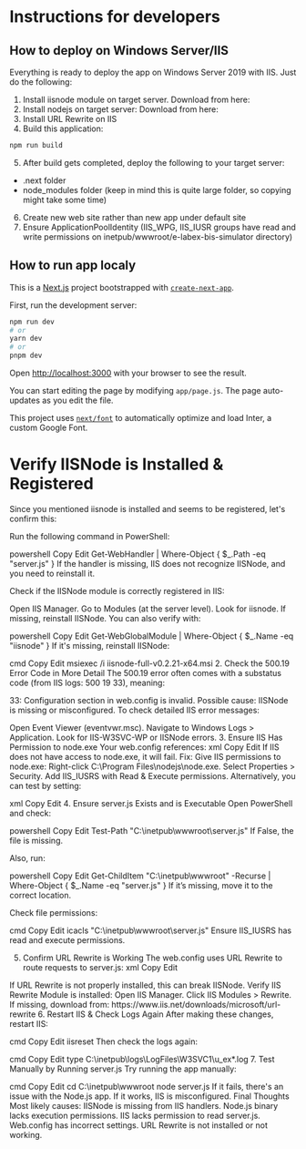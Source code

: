 # Instructions for developers

## How to deploy on Windows Server/IIS
Everything is ready to deploy the app on Windows Server 2019 with IIS. Just do the following: 
1. Install iisnode module on target server. Download from here: 
2. Install nodejs on target server: Download from here:
3. Install URL Rewrite on IIS
4. Build this application:
```bash
npm run build
```
5. After build gets completed, deploy the following to your target server:
  - .next folder
  - node_modules folder (keep in mind this is quite large folder, so copying might take some time)
6. Create new web site rather than new app under default site
7. Ensure ApplicationPoolIdentity (IIS_WPG, IIS_IUSR groups have read and write permissions on inetpub/wwwroot/e-labex-bis-simulator directory)


## How to run app localy
This is a [Next.js](https://nextjs.org/) project bootstrapped with [`create-next-app`](https://github.com/vercel/next.js/tree/canary/packages/create-next-app).

First, run the development server:

```bash
npm run dev
# or
yarn dev
# or
pnpm dev
```

Open [http://localhost:3000](http://localhost:3000) with your browser to see the result.

You can start editing the page by modifying `app/page.js`. The page auto-updates as you edit the file.

This project uses [`next/font`](https://nextjs.org/docs/basic-features/font-optimization) to automatically optimize and load Inter, a custom Google Font.


# Verify IISNode is Installed & Registered
Since you mentioned iisnode is installed and seems to be registered, let's confirm this:

Run the following command in PowerShell:

powershell
Copy
Edit
Get-WebHandler | Where-Object { $_.Path -eq "server.js" }
If the handler is missing, IIS does not recognize IISNode, and you need to reinstall it.

Check if the IISNode module is correctly registered in IIS:

Open IIS Manager.
Go to Modules (at the server level).
Look for iisnode.
If missing, reinstall IISNode.
You can also verify with:

powershell
Copy
Edit
Get-WebGlobalModule | Where-Object { $_.Name -eq "iisnode" }
If it's missing, reinstall IISNode:

cmd
Copy
Edit
msiexec /i iisnode-full-v0.2.21-x64.msi
2. Check the 500.19 Error Code in More Detail
The 500.19 error often comes with a substatus code (from IIS logs: 500 19 33), meaning:

33: Configuration section in web.config is invalid.
Possible cause: IISNode is missing or misconfigured.
To check detailed IIS error messages:

Open Event Viewer (eventvwr.msc).
Navigate to Windows Logs > Application.
Look for IIS-W3SVC-WP or IISNode errors.
3. Ensure IIS Has Permission to node.exe
Your web.config references:
xml
Copy
Edit
<iisnode nodeProcessCommandLine="C:\Program Files\nodejs\node.exe" />
If IIS does not have access to node.exe, it will fail.
Fix: Give IIS permissions to node.exe:
Right-click C:\Program Files\nodejs\node.exe.
Select Properties > Security.
Add IIS_IUSRS with Read & Execute permissions.
Alternatively, you can test by setting:

xml
Copy
Edit
<iisnode nodeProcessCommandLine="%PROGRAMFILES%\nodejs\node.exe" />
4. Ensure server.js Exists and is Executable
Open PowerShell and check:

powershell
Copy
Edit
Test-Path "C:\inetpub\wwwroot\server.js"
If False, the file is missing.

Also, run:

powershell
Copy
Edit
Get-ChildItem "C:\inetpub\wwwroot" -Recurse | Where-Object { $_.Name -eq "server.js" }
If it’s missing, move it to the correct location.

Check file permissions:

cmd
Copy
Edit
icacls "C:\inetpub\wwwroot\server.js"
Ensure IIS_IUSRS has read and execute permissions.

5. Confirm URL Rewrite is Working
The web.config uses URL Rewrite to route requests to server.js:
xml
Copy
Edit
<rewrite>
  <rules>
    <rule name="DynamicContent">
      <conditions>
        <add input="{REQUEST_FILENAME}" matchType="IsFile" negate="True"/>
      </conditions>
      <action type="Rewrite" url="server.js"/>
    </rule>
  </rules>
</rewrite>
If URL Rewrite is not properly installed, this can break IISNode.
Verify IIS Rewrite Module is installed:
Open IIS Manager.
Click IIS Modules > Rewrite.
If missing, download from: https://www.iis.net/downloads/microsoft/url-rewrite
6. Restart IIS & Check Logs Again
After making these changes, restart IIS:

cmd
Copy
Edit
iisreset
Then check the logs again:

cmd
Copy
Edit
type C:\inetpub\logs\LogFiles\W3SVC1\u_ex*.log
7. Test Manually by Running server.js
Try running the app manually:

cmd
Copy
Edit
cd C:\inetpub\wwwroot
node server.js
If it fails, there's an issue with the Node.js app.
If it works, IIS is misconfigured.
Final Thoughts
Most likely causes:
IISNode is missing from IIS handlers.
Node.js binary lacks execution permissions.
IIS lacks permission to read server.js.
Web.config has incorrect settings.
URL Rewrite is not installed or not working.
